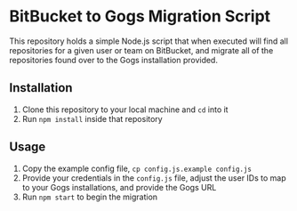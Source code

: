 # BitBucket to Gogs Migration Script
This repository holds a simple Node.js script that when executed will find all repositories for a given user or team on BitBucket, and migrate all of the repositories found over to the Gogs installation provided.

## Installation
1. Clone this repository to your local machine and `cd` into it
2. Run `npm install` inside that repository

## Usage
1. Copy the example config file, `cp config.js.example config.js`
2. Provide your credentials in the `config.js` file, adjust the user IDs to map to your Gogs installations, and provide the Gogs URL
3. Run `npm start` to begin the migration
